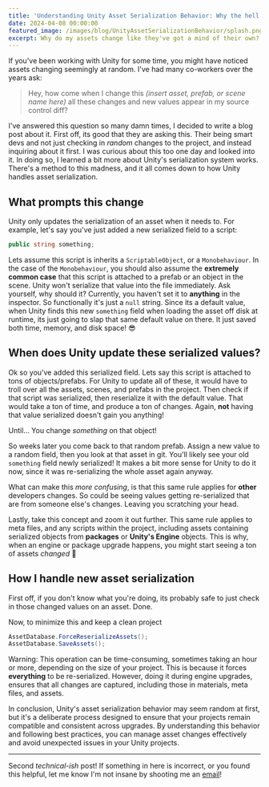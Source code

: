 ```yaml
---
title: 'Understanding Unity Asset Serialization Behavior: Why the hell are all these files here?'
date: 2024-04-08 00:00:00
featured_image: /images/blog/UnityAssetSerializationBehavior/splash.png
excerpt: Why do my assets change like they've got a mind of their own?
---
```

If you've been working with Unity for some time, you might have noticed assets changing seemingly at random. I've had many co-workers over the years ask:
> Hey, how come when I change this _(insert asset, prefab, or scene name here)_ all these changes and new values appear in my source control diff?

I've answered this question so many damn times, I decided to write a blog post about it. First off, its good that they are asking this. Their being smart devs and not just checking in _random_ changes to the project, and instead inquiring about it first. I was curious about this too one day and looked into it. In doing so, I learned a bit more about Unity's serialization system works. There's a method to this madness, and it all comes down to how Unity handles asset serialization.

## What prompts this change
Unity only updates the serialization of an asset when it needs to. For example, let's say you've just added a new serialized field to a script: 
```csharp
public string something;
```
Lets assume this script is inherits a `ScriptableObject`, or a `Monobehaviour`. In the case of the `Monobehaviour`, you should also assume the **extremely common case** that this script is attached to a prefab or an object in the scene. Unity won't serialize that value into the file immediately. Ask yourself, why should it? Currently, you haven't set it to **anything** in the inspector. So functionally it's just a `null` string. Since its a default value, when Unity finds this new `something` field when loading the asset off disk at runtime, its just going to slap that same default value on there. It just saved both time, memory, and disk space! 😎

## When does Unity update these serialized values?

Ok so you've added this serialized field. Lets say this script is attached to tons of objects/prefabs. For Unity to update all of these, it would have to troll over all the assets, scenes, and prefabs in the project. Then check if that script was serialized, then reserialize it with the default value. That would take a ton of time, and produce a ton of changes.
Again, **not** having that value serialized doesn't gain you anything! 

Until... You change _something_ on that object!

So weeks later you come back to that random prefab. Assign a new value to a random field, then you look at that asset in git. You'll likely see your old `something` field newly serialized! It makes a bit more sense for Unity to do it now, since it was re-serializing the whole asset again anyway.

What can make this _more confusing_, is that this same rule applies for **other** developers changes. So could be seeing values getting re-serialized that are from someone else's changes. Leaving you scratching your head.

Lastly, take this concept and zoom it out further. This same rule applies to meta files, and any scripts within the project, including assets containing serialized objects from **packages** or **Unity's Engine** objects. This is why, when an engine or package upgrade happens, you might start seeing a ton of assets _changed_ 👀

## How I handle new asset serialization

First off, if you don't know what you're doing, its probably safe to just check in those changed values on an asset. Done.

Now, to minimize this and keep a clean project
```csharp
AssetDatabase.ForceReserializeAssets();
AssetDatabase.SaveAssets();
```
Warning: This operation can be time-consuming, sometimes taking an hour or more, depending on the size of your project. This is because it forces **everything** to be re-serialized. However, doing it during engine upgrades, ensures that all changes are captured, including those in materials, meta files, and assets.

In conclusion, Unity's asset serialization behavior may seem random at first, but it's a deliberate process designed to ensure that your projects remain compatible and consistent across upgrades. By understanding this behavior and following best practices, you can manage asset changes effectively and avoid unexpected issues in your Unity projects.

---
Second _technical-ish_ post! If something in here is incorrect, or you found this helpful, let me know I'm not insane by shooting me an [email](mailto:narkawiczsamuel@gmail.com)!